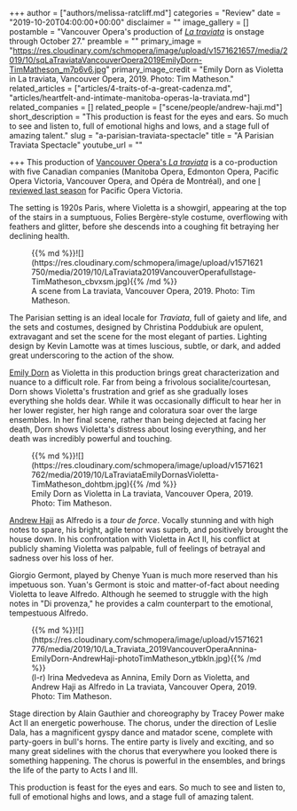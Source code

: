 +++
author = ["authors/melissa-ratcliff.md"]
categories = "Review"
date = "2019-10-20T04:00:00+00:00"
disclaimer = ""
image_gallery = []
postamble = "Vancouver Opera's production of [_La traviata_](https://www.vancouveropera.ca/la-traviata/) is onstage through October 27."
preamble = ""
primary_image = "https://res.cloudinary.com/schmopera/image/upload/v1571621657/media/2019/10/sqLaTraviataVancouverOpera2019EmilyDorn-TimMatheson_m7p6v6.jpg"
primary_image_credit = "Emily Dorn as Violetta in La traviata, Vancouver Opera, 2019. Photo: Tim Matheson."
related_articles = ["articles/4-traits-of-a-great-cadenza.md", "articles/heartfelt-and-intimate-manitoba-operas-la-traviata.md"]
related_companies = []
related_people = ["scene/people/andrew-haji.md"]
short_description = "This production is feast for the eyes and ears. So much to see and listen to, full of emotional highs and lows, and a stage full of amazing talent."
slug = "a-parisian-traviata-spectacle"
title = "A Parisian Traviata Spectacle"
youtube_url = ""

+++
This production of [Vancouver Opera's _La traviata_](https://www.vancouveropera.ca/la-traviata/) is a co-production with five Canadian companies (Manitoba Opera, Edmonton Opera, Pacific Opera Victoria, Vancouver Opera, and Opéra de Montréal), and one [I reviewed last season](/a-delight-for-the-senses-la-traviata-in-victoria/) for Pacific Opera Victoria.

The setting is 1920s Paris, where Violetta is a showgirl, appearing at the top of the stairs in a sumptuous, Folies Bergère-style costume, overflowing with feathers and glitter, before she descends into a coughing fit betraying her declining health.

<figure data-type="image">{{% md %}}![](https://res.cloudinary.com/schmopera/image/upload/v1571621750/media/2019/10/LaTraviata2019VancouverOperafullstage-TimMatheson_cbvxsm.jpg){{% /md %}}

<figcaption>A scene from La traviata, Vancouver Opera, 2019. Photo: Tim Matheson.</figcaption>

</figure>

The Parisian setting is an ideal locale for _Traviata_, full of gaiety and life, and the sets and costumes, designed by Christina Poddubiuk are opulent, extravagant and set the scene for the most elegant of parties. Lighting design by Kevin Lamotte was at times luscious, subtle, or dark, and added great underscoring to the action of the show.

[Emily Dorn](/scene/people/emily-dorn/) as Violetta in this production brings great characterization and nuance to a difficult role. Far from being a frivolous socialite/courtesan, Dorn shows Violetta's frustration and grief as she gradually loses everything she holds dear. While it was occasionally difficult to hear her in her lower register, her high range and coloratura soar over the large ensembles. In her final scene, rather than being dejected at facing her death, Dorn shows Violetta's distress about losing everything, and her death was incredibly powerful and touching.

<figure data-type="image">{{% md %}}![](https://res.cloudinary.com/schmopera/image/upload/v1571621762/media/2019/10/LaTraviataEmilyDornasVioletta-TimMatheson_dohtbm.jpg){{% /md %}}

<figcaption>Emily Dorn as Violetta in La traviata, Vancouver Opera, 2019. Photo: Tim Matheson.</figcaption>

</figure>

[Andrew Haji](/talking-with-singers-andrew-haji/) as Alfredo is a _tour de force_. Vocally stunning and with high notes to spare, his bright, agile tenor was superb, and positively brought the house down. In his confrontation with Violetta in Act II, his conflict at publicly shaming Violetta was palpable, full of feelings of betrayal and sadness over his loss of her.

Giorgio Germont, played by Chenye Yuan is much more reserved than his impetuous son. Yuan's Germont is stoic and matter-of-fact about needing Violetta to leave Alfredo. Although he seemed to struggle with the high notes in "Di provenza," he provides a calm counterpart to the emotional, tempestuous Alfredo.

<figure data-type="image">{{% md %}}![](https://res.cloudinary.com/schmopera/image/upload/v1571621776/media/2019/10/La_Traviata_2019VancouverOperaAnnina-EmilyDorn-AndrewHaji-photoTimMatheson_ytbkln.jpg){{% /md %}}

<figcaption>(l-r) Irina Medvedeva as Annina, Emily Dorn as Violetta, and Andrew Haji as Alfredo in La traviata, Vancouver Opera, 2019. Photo: Tim Matheson.</figcaption>

</figure>

Stage direction by Alain Gauthier and choreography by Tracey Power make Act II an energetic powerhouse. The chorus, under the direction of Leslie Dala, has a magnificent gyspy dance and matador scene, complete with party-goers in bull's horns. The entire party is lively and exciting, and so many great sidelines with the chorus that everywhere you looked there is something happening. The chorus is powerful in the ensembles, and brings the life of the party to Acts I and III.

This production is feast for the eyes and ears. So much to see and listen to, full of emotional highs and lows, and a stage full of amazing talent.